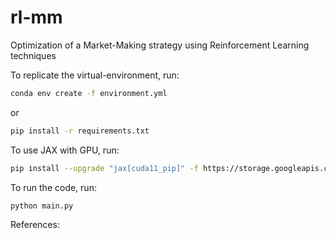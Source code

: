 # rl-mm
Optimization of a Market-Making strategy using Reinforcement Learning techniques

To replicate the virtual-environment, run:

```bash
conda env create -f environment.yml
```

or 

```bash
pip install -r requirements.txt
```

To use JAX with GPU, run:

```bash
pip install --upgrade "jax[cuda11_pip]" -f https://storage.googleapis.com/jax-releases/jax_releases.html
```

To run the code, run:

```bash
python main.py
```

References:
